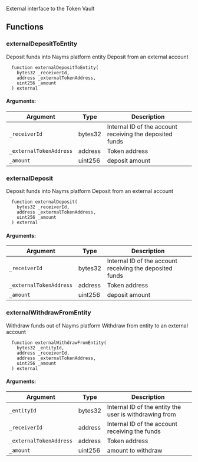 External interface to the Token Vault
## Functions
### externalDepositToEntity
Deposit funds into Nayms platform entity
Deposit from an external account
```solidity
  function externalDepositToEntity(
    bytes32 _receiverId,
    address _externalTokenAddress,
    uint256 _amount
  ) external
```
#### Arguments:
| Argument | Type | Description |
| --- | --- | --- |
|`_receiverId` | bytes32 | Internal ID of the account receiving the deposited funds
|`_externalTokenAddress` | address | Token address
|`_amount` | uint256 | deposit amount
### externalDeposit
Deposit funds into Nayms platform
Deposit from an external account
```solidity
  function externalDeposit(
    bytes32 _receiverId,
    address _externalTokenAddress,
    uint256 _amount
  ) external
```
#### Arguments:
| Argument | Type | Description |
| --- | --- | --- |
|`_receiverId` | bytes32 | Internal ID of the account receiving the deposited funds
|`_externalTokenAddress` | address | Token address
|`_amount` | uint256 | deposit amount
### externalWithdrawFromEntity
Withdraw funds out of Nayms platform
Withdraw from entity to an external account
```solidity
  function externalWithdrawFromEntity(
    bytes32 _entityId,
    address _receiverId,
    address _externalTokenAddress,
    uint256 _amount
  ) external
```
#### Arguments:
| Argument | Type | Description |
| --- | --- | --- |
|`_entityId` | bytes32 | Internal ID of the entity the user is withdrawing from
|`_receiverId` | address | Internal ID of the account receiving the funds
|`_externalTokenAddress` | address | Token address
|`_amount` | uint256 | amount to withdraw
